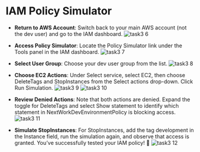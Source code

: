 # IAM Policy Simulator

- **Return to AWS Account**: Switch back to your main AWS account (not the dev user) and go to the IAM dashboard.
 ![task3 6](https://github.com/user-attachments/assets/864c9d2e-b2f2-4579-9a6e-193ed5e1bcb9)

- **Access Policy Simulator**: Locate the Policy Simulator link under the Tools panel in the IAM dashboard.
 ![task3 7](https://github.com/user-attachments/assets/003a99db-84a0-4b49-a18e-ec90232c41c3)

- **Select User Group**: Choose your dev user group from the list.
 ![task3 8](https://github.com/user-attachments/assets/2f83106a-59e0-4a6c-8e9c-d217a02d105d)

- **Choose EC2 Actions**: Under Select service, select EC2, then choose DeleteTags and StopInstances from the Select actions drop-down. Click Run Simulation.
 ![task3 9](https://github.com/user-attachments/assets/f86d2f4e-49dc-4cd6-a2ac-9d00538a024b)
![task3 10](https://github.com/user-attachments/assets/2f1af27d-86bf-4e1b-ad66-7621c696334c)

- **Review Denied Actions**: Note that both actions are denied. Expand the toggle for DeleteTags and select Show statement to identify which statement in NextWorkDevEnvironmentPolicy is blocking access.
 ![task3 11](https://github.com/user-attachments/assets/96e9b654-9d71-4cf2-87b8-18c5b0853b73)

- **Simulate StopInstances**: For StopInstances, add the tag development in the Instance field, run the simulation again, and observe that access is granted. You’ve successfully tested your IAM policy! 🎉
 ![task3 12](https://github.com/user-attachments/assets/6100c6de-d07e-4f08-965b-7da83bae4116)

